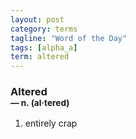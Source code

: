 ```yaml
---
layout: post
category: terms
tagline: "Word of the Day"
tags: [alpha_a]
term: altered
---
```


<h3>Altered<br/> <small>&mdash; n. (al<span>&middot;</span>tered)</small></h3>
<p><ol>
<li>entirely crap</li>
</ol></p>
